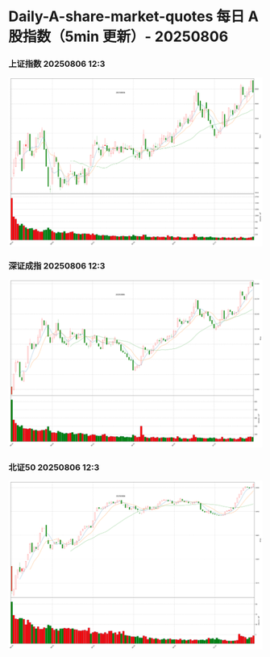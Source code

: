 
# Daily-A-share-market-quotes 每日 A 股指数（5min 更新）- 20250806

### 上证指数 20250806 12:3
![](./fig/2025/8/20250806-sh000001.png)

### 深证成指 20250806 12:3
![](./fig/2025/8/20250806-sz399001.png)

### 北证50 20250806 12:3
![](./fig/2025/8/20250806-bj899050.png)
